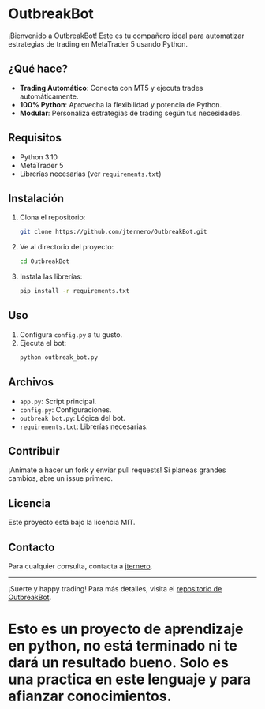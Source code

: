 # OutbreakBot

¡Bienvenido a OutbreakBot! Este es tu compañero ideal para automatizar estrategias de trading en MetaTrader 5 usando Python.

## ¿Qué hace?

- **Trading Automático**: Conecta con MT5 y ejecuta trades automáticamente.
- **100% Python**: Aprovecha la flexibilidad y potencia de Python.
- **Modular**: Personaliza estrategias de trading según tus necesidades.

## Requisitos

- Python 3.10
- MetaTrader 5
- Librerías necesarias (ver `requirements.txt`)

## Instalación

1. Clona el repositorio:
    ```sh
    git clone https://github.com/jternero/OutbreakBot.git
    ```
2. Ve al directorio del proyecto:
    ```sh
    cd OutbreakBot
    ```
3. Instala las librerías:
    ```sh
    pip install -r requirements.txt
    ```

## Uso

1. Configura `config.py` a tu gusto.
2. Ejecuta el bot:
    ```sh
    python outbreak_bot.py
    ```

## Archivos

- `app.py`: Script principal.
- `config.py`: Configuraciones.
- `outbreak_bot.py`: Lógica del bot.
- `requirements.txt`: Librerías necesarias.

## Contribuir

¡Anímate a hacer un fork y enviar pull requests! Si planeas grandes cambios, abre un issue primero.

## Licencia

Este proyecto está bajo la licencia MIT.

## Contacto

Para cualquier consulta, contacta a [jternero](https://github.com/jternero).

---

¡Suerte y happy trading! Para más detalles, visita el [repositorio de OutbreakBot](https://github.com/jternero/OutbreakBot).

# Esto es un proyecto de aprendizaje en python, no está terminado ni te dará un resultado bueno. Solo es una practica en este lenguaje y para afianzar conocimientos.
